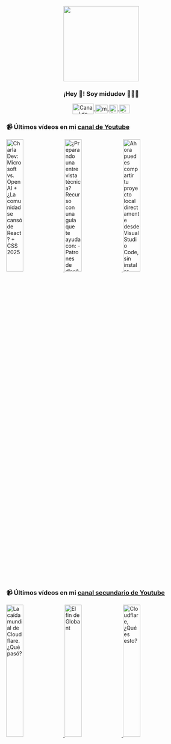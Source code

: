 <p align="center" width="300">
   <img align="center" width="200" src="https://user-images.githubusercontent.com/1561955/106762302-fda9de00-6635-11eb-99be-3ef744e60c0e.png" />
   <h3 align="center">¡Hey 👋! Soy midudev 👨🏻‍💻</h3>
</p>

<p align="center">
   <a href="https://twitch.tv/midudev" target="blank">
    <img align="center" src="https://upload.wikimedia.org/wikipedia/commons/c/ce/Twitch_logo_2019.svg" alt="Canal de Twitch de midudev" height="28px" width="56px" />
  </a>
  <span style="width: 8px;"> </span>
   <a href="https://youtube.com/midudev" target="blank">
    <img align="center" src="https://upload.wikimedia.org/wikipedia/commons/0/09/YouTube_full-color_icon_%282017%29.svg" alt="midudev" height="23px" width="33px" />
  </a>
  <span style="width: 8px;"> </span>
  <a href="https://instagram.com/midu.dev" target="blank">
    <img align="center" src="https://upload.wikimedia.org/wikipedia/commons/e/e7/Instagram_logo_2016.svg" alt="Canal de Instagram de midu.dev" height="23px" width="23px" />
  </a>
  <span style="width: 8px;"> </span>
  <a href="https://twitter.com/midudev" target="blank">
    <img align="center" src="https://upload.wikimedia.org/wikipedia/commons/thumb/6/6f/Logo_of_Twitter.svg/2491px-Logo_of_Twitter.svg.png" alt="Canal de Twitter de midudev" height="23px" width="28px" />
  </a>
</p>

### 📹 Últimos vídeos en mi [canal de Youtube](https://youtube.com/midudev?sub_confirmation=1)

<a href='https://youtu.be/CyMPtO4oiZ4' target='_blank'>
  <img width='30%' src='https://img.youtube.com/vi/CyMPtO4oiZ4/mqdefault.jpg' alt='Charla Dev: Microsoft vs. OpenAI + ¿La comunidad se cansó de React? + CSS 2025' />
</a>
<a href='https://youtu.be/C4J2pMiWQH0' target='_blank'>
  <img width='30%' src='https://img.youtube.com/vi/C4J2pMiWQH0/mqdefault.jpg' alt='¿Preparando una entrevista técnica? Recurso con una guía que te ayuda con:  - Patrones de diseño y a' />
</a>
<a href='https://youtu.be/p7cFnF_-_vE' target='_blank'>
  <img width='30%' src='https://img.youtube.com/vi/p7cFnF_-_vE/mqdefault.jpg' alt='Ahora puedes compartir tu proyecto local directamente desde Visual Studio Code, sin instalar nada.' />
</a>

### 📹 Últimos vídeos en mi [canal secundario de Youtube](https://youtube.com/midulive?sub_confirmation=1)

<a href='https://youtu.be/DrhoWjw__nI' target='_blank'>
  <img width='30%' src='https://img.youtube.com/vi/DrhoWjw__nI/mqdefault.jpg' alt='La caída mundial de Cloudflare. ¿Qué pasó?' />
</a>
<a href='https://youtu.be/zhTxFAwRVPg' target='_blank'>
  <img width='30%' src='https://img.youtube.com/vi/zhTxFAwRVPg/mqdefault.jpg' alt='El fin de Globant' />
</a>
<a href='https://youtu.be/sFpgjAql_zk' target='_blank'>
  <img width='30%' src='https://img.youtube.com/vi/sFpgjAql_zk/mqdefault.jpg' alt='Cloudflare, ¿Qué es esto?' />
</a>